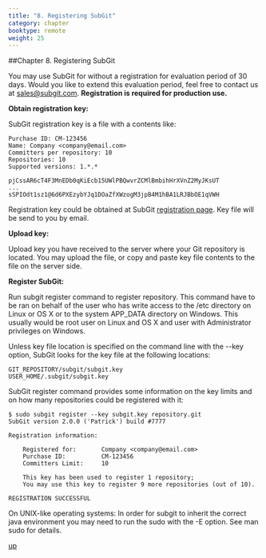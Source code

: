 ```yaml
---
title: "8. Registering SubGit"
category: chapter
booktype: remote
weight: 25
---
```

##Chapter 8. Registering SubGit

You may use SubGit for without a registration for evaluation period of 30 days. Would you like to extend this evaluation period, feel free to contact us at [sales@subgit.com](mailto:sales@subgit.com). **Registration is required for production use.**

**Obtain registration key:**

SubGit registration key is a file with a contents like:

    Purchase ID: CM-123456
    Name: Company <company@email.com>
    Committers per repository: 10
    Repositories: 10
    Supported versions: 1.*.*

    pjCssAR6cT4F3MnEDb0qKiEcb15UWlPBQwvrZCMlBmbihHrXVnZ2MyJKsUT
    ...
    sSPIOdt1sz1@6d6PXEzybYJq1DOaZfXWzogM3jpB4M1hBA1LRJBbOE1qVWH

Registration key could be obtained at SubGit [registration page](http://subgit.com/register). Key file will be send to you by email.

**Upload key:**

Upload key you have received to the server where your Git repository is located. You may upload the file, or copy and paste key file contents to the file on the server side.

**Register SubGit:**

Run subgit register command to register repository. This command have to be ran on behalf of the user who has write access to the /etc directory on Linux or OS X or to the system APP\_DATA directory on Windows. This usually would be root user on Linux and OS X and user with Administrator privileges on Windows.

Unless key file location is specified on the command line with the --key option, SubGit looks for the key file at the following locations:

    GIT_REPOSITORY/subgit/subgit.key
    USER_HOME/.subgit/subgit.key

SubGit register command provides some information on the key limits and on how many repositories could be registered with it:

    $ sudo subgit register --key subgit.key repository.git
    SubGit version 2.0.0 ('Patrick') build #7777

    Registration information:

        Registered for:       Company <company@email.com>
        Purchase ID:          CM-123456
        Committers Limit:     10

        This key has been used to register 1 repository;
        You may use this key to register 9 more repositories (out of 10).

    REGISTRATION SUCCESSFUL

On UNIX-like operating systems: In order for subgit to inherit the correct java environment you may need to run the sudo with the -E option. See man sudo for details.

[up](#up)